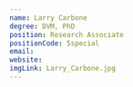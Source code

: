 ```yaml
---
name: Larry Carbone
degree: DVM, PhD
position: Research Associate
positionCode: 5special
email:
website:
imgLink: Larry_Carbone.jpg
---
```

